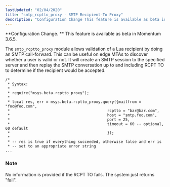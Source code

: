 ```yaml
---
lastUpdated: "02/04/2020"
title: "smtp_rcptto_proxy - SMTP Recipient-To Proxy"
description: "Configuration Change This feature is available as beta in Momentum 3 6 5 The smtp rcptto proxy module allows validation of a Lua recipient by doing an SMTP call forward This can be useful on edge MT As to discover whether a user is valid or not It will create..."
---
```


<a name="idp21389808"></a> 

**Configuration Change. ** This feature is available as beta in Momentum 3.6.5.

The `smtp_rcptto_proxy` module allows validation of a Lua recipient by doing an SMTP call-forward. This can be useful on edge MTAs to discover whether a user is valid or not. It will create an SMTP session to the specified server and then replay the SMTP conversation up to and including RCPT TO to determine if the recipient would be accepted.

<a name="modules.smtp_rcptto_proxy.example"></a> 


```
/*
 * Syntax:
 *
 * require("msys.beta.rcptto_proxy");
 *
 * local res, err = msys.beta.rcptto_proxy.query({mailfrom = "foo@foo.com",
 *                                           rcptto = "bar@bar.com",
 *                                           host = "smtp.foo.com",
 *                                           port = 25,
 *                                           timeout = 60 -- optional, 60 default
 *                                           });
 *
 * -- res is true if everything succeeded, otherwise false and err is
 * -- set to an appropriate error string
...
```

### Note

No information is provided if the RCPT TO fails. The system just returns "fail".